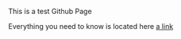 This is a test Github Page

Everything you need to know is located here [a link](https://github.com/user/repo/blob/branch/other_file.md)
